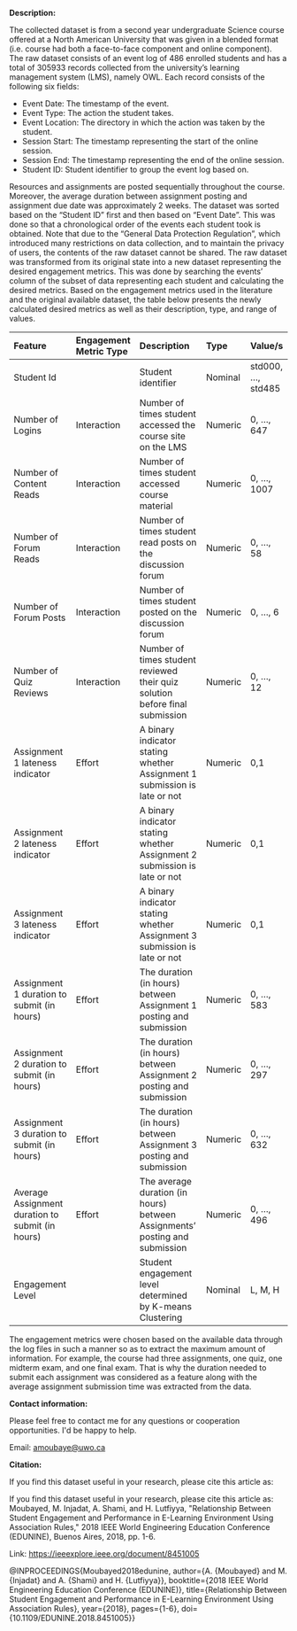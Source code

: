 **Description:**

The collected dataset is from a second year undergraduate Science course offered at a North American University that was given in a blended format (i.e. course had both a face-to-face component and online component). The raw dataset consists of an event log of 486 enrolled students and has a total of 305933 records collected from the university’s learning management system (LMS), namely OWL. Each record consists of the following six fields:

-	Event Date: The timestamp of the event.
-	Event Type: The action the student takes.
-	Event Location: The directory in which the action was taken by the student.
-	Session Start: The timestamp representing the start of the online session.
-	Session End: The timestamp representing the end of the online session.
-	Student ID: Student identifier to group the event log based on.

Resources and assignments are posted sequentially throughout the course. Moreover, the average duration between assignment posting and assignment due date was approximately 2 weeks. The dataset was sorted based on the “Student ID” first and then based on “Event Date”. This was done so that a chronological order of the events each student took is obtained. Note that due to the “General Data Protection Regulation”, which introduced many restrictions on data collection, and to maintain the privacy of users, the contents of the raw dataset cannot be shared. 
The raw dataset was transformed from its original state into a new dataset representing the desired engagement metrics. This was done by searching the events’ column of the subset of data representing each student and calculating the desired metrics. Based on the engagement metrics used in the literature and the original available dataset, the table below presents the newly calculated desired metrics as well as their description, type, and range of values. 

|Feature|	Engagement Metric Type|	Description|	Type|	Value/s|
|:---|:---|:---|:---|:---|
|Student Id|	|	Student identifier|	Nominal|	std000, …, std485|
|Number of Logins|	Interaction|	Number of times student accessed the course site on the LMS|	Numeric|	0, …, 647|
|Number of Content Reads|	Interaction|	Number of times student accessed course material|	Numeric|	0, …, 1007| 
|Number of Forum Reads|	Interaction |	Number of times student read posts on the discussion forum|	Numeric|	0, …, 58|
|Number of Forum Posts|	Interaction|	Number of times student posted on the discussion forum|	Numeric|	0, …, 6|
|Number of Quiz Reviews|	Interaction|	Number of times student reviewed their quiz solution before final submission|	Numeric|	0, …, 12|
|Assignment 1 lateness indicator|	Effort| A binary indicator stating whether Assignment 1 submission is late or not|	Numeric|	0,1|
|Assignment 2 lateness indicator|	Effort|	A binary indicator stating whether Assignment 2 submission is late or not|	Numeric|	0,1|
|Assignment 3 lateness indicator|	Effort|	A binary indicator stating whether Assignment 3 submission is late or not|	Numeric|	0,1|
|Assignment 1 duration to submit (in hours)|	Effort|	The duration (in hours) between Assignment 1 posting and submission|	Numeric|	0, …, 583|
|Assignment 2 duration to submit (in hours)|	Effort|	The duration (in hours) between Assignment 2 posting and submission|	Numeric|	0, …, 297|
|Assignment 3 duration to submit (in hours)|	Effort|	The duration (in hours) between Assignment 3 posting and submission|	Numeric|	0, …, 632|
|Average Assignment duration to submit (in hours)|	Effort|	The average duration (in hours) between Assignments’ posting and submission|	Numeric|	0, …, 496|
|Engagement Level| | Student engagement level determined by K-means Clustering|	Nominal|	L, M, H|

The engagement metrics were chosen based on the available data through the log files in such a manner so as to extract the maximum amount of information. For example, the course had three assignments, one quiz, one midterm exam, and one final exam. That is why the duration needed to submit each assignment was considered as a feature along with the average assignment submission time was extracted from the data.

**Contact information:**

Please feel free to contact me for any questions or cooperation opportunities. I'd be happy to help.

Email: amoubaye@uwo.ca

**Citation:**

If you find this dataset useful in your research, please cite this article as:

If you find this dataset useful in your research, please cite this article as:
Moubayed, M. Injadat, A. Shami, and H. Lutfiyya, "Relationship Between Student Engagement and Performance in E-Learning Environment Using Association Rules," 2018 IEEE World Engineering Education Conference (EDUNINE), Buenos Aires, 2018, pp. 1-6.

Link: https://ieeexplore.ieee.org/document/8451005

@INPROCEEDINGS{Moubayed2018edunine,
   author={A. {Moubayed} and M. {Injadat} and A. {Shami} and H. {Lutfiyya}},
   booktitle={2018 IEEE World Engineering Education Conference (EDUNINE)}, 
 title={Relationship Between Student Engagement and Performance in E-Learning Environment Using Association Rules}, 
   year={2018},
   pages={1-6},
   doi={10.1109/EDUNINE.2018.8451005}}
